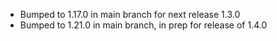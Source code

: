 - Bumped to 1.17.0 in main branch for next release 1.3.0
- Bumped to 1.21.0 in main branch, in prep for release of 1.4.0
